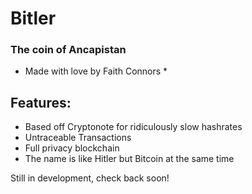 # Bitler
### The coin of Ancapistan
* Made with love by Faith Connors * 

## Features:
- Based off Cryptonote for ridiculously slow hashrates
- Untraceable Transactions
- Full privacy blockchain
- The name is like Hitler but Bitcoin at the same time

Still in development, check back soon!
